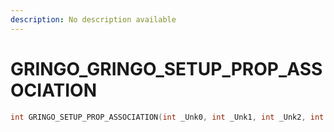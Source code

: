 ```yaml
---
description: No description available 
---
```


# GRINGO\_GRINGO_SETUP_PROP_ASSOCIATION

```cpp
int GRINGO_SETUP_PROP_ASSOCIATION(int _Unk0, int _Unk1, int _Unk2, int _Unk3, int _Unk4, int _Unk5, int _Unk6, int _Unk7, int _Unk8, int _Unk9, int _Unk10);
```